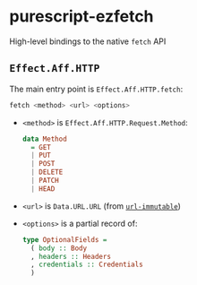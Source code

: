 # purescript-ezfetch
High-level bindings to the native `fetch` API

## `Effect.Aff.HTTP`
The main entry point is `Effect.Aff.HTTP.fetch`:

```purescript
fetch <method> <url> <options>
```

<ul>
<li>

`<method>` is `Effect.Aff.HTTP.Request.Method`:

```purescript
data Method
  = GET
  | PUT
  | POST
  | DELETE
  | PATCH
  | HEAD
```
</li>

<li>

`<url>` is `Data.URL.URL` (from [`url-immutable`](https://pursuit.purescript.org/packages/purescript-url-immutable/))
</li>
<li>

`<options>` is a partial record of:

```purescript
type OptionalFields =
  ( body :: Body
  , headers :: Headers
  , credentials :: Credentials
  )
```
</li>
</ul>
